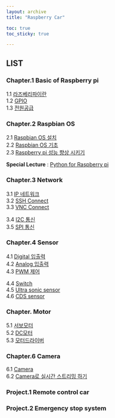 ```yaml
---
layout: archive
title: "Raspberry Car"

toc: true
toc_sticky: true

---
```




## LIST

### Chapter.1 Basic of Raspberry pi
1.1 [라즈베리파이란]()   
1.2 [GPIO]()  
1.3 [전원공급]()  

### Chapter.2 Raspbian OS
2.1 [Raspbian OS 설치]()  
2.2 [Raspbian OS 기초]()  
2.3 [Raspberry pi 성능 향상 시키기]()

**Special Lecture** : [Python for Raspberry pi]()
### Chapter.3 Network 
3.1 [IP 네트워크]()   
3.2 [SSH Connect]()  
3.3 [VNC Connect]()

3.4 [I2C 통신]()  
3.5 [SPI 통신]()  

### Chapter.4 Sensor
4.1 [Digital 입출력]()  
4.2 [Analog 입출력]()  
4.3 [PWM 제어]()  

4.4 [Switch]()  
4.5 [Ultra sonic sensor]()   
4.6 [CDS sensor]()  

### Chapter. Motor 
5.1 [서보모터]()  
5.2 [DC모터]()  
5.3 [모터드라이버]()

### Chapter.6 Camera
6.1 [Camera]()  
6.2 [Camera로 실시간 스트리밍 하기]()  

### Project.1 Remote control car

### Project.2 Emergency stop system

